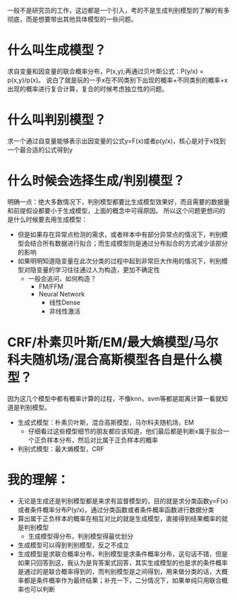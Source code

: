 一般不是研究员的工作，这边都是一个引入，考的不是生成判别模型的了解的有多彻底，而是想要带出其他具体模型的一些问题。

# 什么叫生成模型？
求自变量和因变量的联合概率分布，P(x,y);再通过贝叶斯公式：P(y/x) = p(x,y)/p(x)。
说白了就是玩的一手x在不同类别下出现的概率+不同类别的概率+x出现的概率进行复合计算，复合的时候考虑独立性的问题。

# 什么叫判别模型？
求一个通过自变量能够表示出因变量的公式y=F(x)或者p(y/x)，核心是对于x找到一个最合适的公式得到y

# 什么时候会选择生成/判别模型？
明确一点：绝大多数情况下，判别模型都要比生成模型效果好，而且需要的数据量和前提假设都要小于生成模型，上面的概念中可得原因。
所以这个问题更想问的是什么时候要去用生成模型：
- 但是如果存在异常点检测的需求，或者样本中有部分异常点的情况下，判别模型会结合所有数据进行拟合；而生成模型则是通过分布拟合的方式减少该部分的影响
- 如果明明知道隐变量在此次分类的过程中起到非常巨大作用的情况下，判别模型对隐变量的学习往往通过人为构造，更加不确定性
    - 一般会追问，如何构造？
        - FM/FFM
        - Neural Network
            - 线性Dense
            - 非线性激活

# CRF/朴素贝叶斯/EM/最大熵模型/马尔科夫随机场/混合高斯模型各自是什么模型？
因为这几个模型中都有概率计算的过程，不像knn，svm等都是距离计算一看就知道是判别模型。
- 生成式模型：朴素贝叶斯，混合高斯模型，马尔科夫随机场，EM
    - 仔细看过这些模型细节的朋友都应该知道，他们最后都是判断x属于拟合一个正负样本分布，然后对比属于正负样本的概率
- 判别式模型：最大熵模型，CRF

# 我的理解：
- 无论是生成还是判别模型都是来求有监督模型的，目的就是求分类函数y=F(x)或者条件概率分布P(y/x)，通过分类函数或者条件概率函数进行数据分类
- 算出属于正负样本的概率在相互对比的就是生成模型，直接得到结果概率的就是判别模型
    - 生成模型得分布，判别模型得最优划分
- 生成模型可以得到判别模型，反之不成立
- 生成模型是求联合概率分布，判别模型是求条件概率分布，这句话不错，但是如果只回答到这，我认为是背答案式回答，其实生成模型的也是求的条件概率是通过的是联合概率得到的，而判别模型是之间得到，用来做分类的话，大概率都是条件概率作为最终结果；补充一下，二分情况下，如果单纯只用联合概率也可以判断